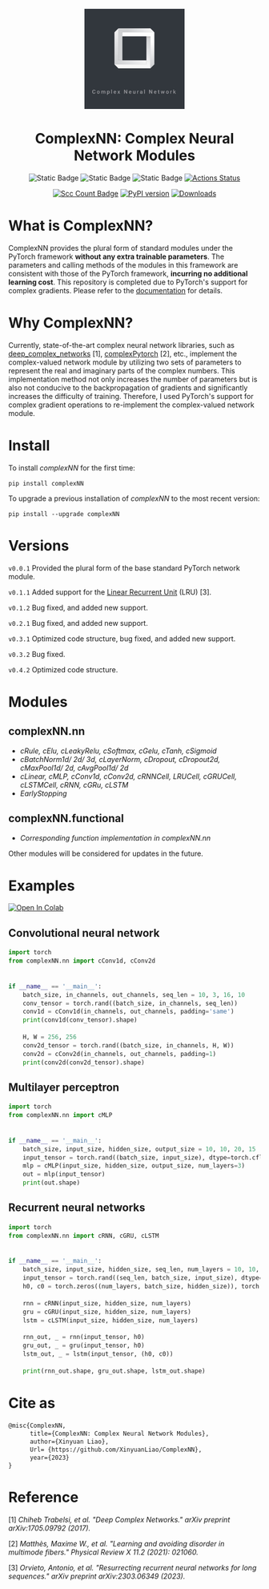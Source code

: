<p align="center">
  <img src="https://github.com/XinyuanLiao/ComplexNN/blob/main/.github/Images/logo.jpg" width="200px"/>
</p>
<div align="center">
<h1>ComplexNN: Complex Neural Network Modules</h1>

![Static Badge](https://img.shields.io/hexpm/l/plug)
![Static Badge](https://img.shields.io/badge/Language-Python_|_PyTorch-green)
![Static Badge](https://img.shields.io/badge/Platform-Win_|_Mac-pink)
[![Actions Status](https://github.com/XinyuanLiao/ComplexNN/workflows/CodeQL/badge.svg)](https://github.com/XinyuanLiao/ComplexNN/actions)

[![Scc Count Badge](https://sloc.xyz/github/XinyuanLiao/ComplexNN/?category=codes)](https://github.com/XinyuanLiao/ComplexNN/)
[![PyPI version](https://img.shields.io/pypi/v/complexNN?color=brightgreen&logo=Python&logoColor=white&label=PyPI%20package)](https://pypi.org/project/complexNN/)
[![Downloads](https://static.pepy.tech/personalized-badge/complexNN?&units=international_system&left_color=grey&right_color=brightgreen&left_text=PyPI%20downloads)](https://pepy.tech/project/complexNN)
</div>

# What is ComplexNN?

ComplexNN provides the plural form of standard modules under the PyTorch framework **without any extra trainable parameters**. The parameters and calling methods of the modules in this framework are consistent with those of the PyTorch framework, **incurring no additional learning cost**. This repository is completed due to PyTorch's support for complex gradients. Please refer to the [documentation](https://pytorch.org/docs/stable/notes/autograd.html#complex-autograd-doc) for details.

# Why ComplexNN?

Currently, state-of-the-art complex neural network libraries, such as [deep_complex_networks](https://github.com/ChihebTrabelsi/deep_complex_networks) [1], [complexPytorch](https://github.com/wavefrontshaping/complexPyTorch) [2], etc., implement the complex-valued network module by utilizing two sets of parameters to represent the real and imaginary parts of the complex numbers. This implementation method not only increases the number of parameters but is also not conducive to the backpropagation of gradients and significantly increases the difficulty of training. Therefore, I used PyTorch's support for complex gradient operations to re-implement the complex-valued network module.

# Install
To install _complexNN_ for the first time:
```
pip install complexNN
```
To upgrade a previous installation of _complexNN_ to the most recent version:
```
pip install --upgrade complexNN
```

# Versions
```v0.0.1``` Provided the plural form of the base standard PyTorch network module.

```v0.1.1``` Added support for the [Linear Recurrent Unit](https://arxiv.org/abs/2303.06349) (LRU) [3].

```v0.1.2``` Bug fixed, and added new support.

```v0.2.1``` Bug fixed, and added new support.

```v0.3.1``` Optimized code structure, bug fixed, and added new support.

```v0.3.2``` Bug fixed.

```v0.4.2``` Optimized code structure.

# Modules

## complexNN.nn
* _cRule, cElu, cLeakyRelu, cSoftmax, cGelu, cTanh, cSigmoid_
* _cBatchNorm1d/ 2d/ 3d, cLayerNorm, cDropout, cDropout2d, cMaxPool1d/ 2d, cAvgPool1d/ 2d_
* _cLinear, cMLP, cConv1d, cConv2d, cRNNCell, LRUCell, cGRUCell, cLSTMCell, cRNN, cGRu, cLSTM_
* _EarlyStopping_

## complexNN.functional
* _Corresponding function implementation in complexNN.nn_

 
Other modules will be considered for updates in the future.

# Examples 
<a target="_blank" href="https://drive.google.com/file/d/1O8SzfJANAmcIjjN6b2E5pIkkjutgx5ov/view?usp=sharing"><img src="https://colab.research.google.com/assets/colab-badge.svg" alt="Open In Colab"/></a>
## Convolutional neural network
```python
import torch
from complexNN.nn import cConv1d, cConv2d


if __name__ == '__main__':
    batch_size, in_channels, out_channels, seq_len = 10, 3, 16, 10
    conv_tensor = torch.rand((batch_size, in_channels, seq_len))
    conv1d = cConv1d(in_channels, out_channels, padding='same')
    print(conv1d(conv_tensor).shape)

    H, W = 256, 256
    conv2d_tensor = torch.rand((batch_size, in_channels, H, W))
    conv2d = cConv2d(in_channels, out_channels, padding=1)
    print(conv2d(conv2d_tensor).shape)
```
## Multilayer perceptron
```python
import torch
from complexNN.nn import cMLP


if __name__ == '__main__':
    batch_size, input_size, hidden_size, output_size = 10, 10, 20, 15
    input_tensor = torch.rand((batch_size, input_size), dtype=torch.cfloat)
    mlp = cMLP(input_size, hidden_size, output_size, num_layers=3)
    out = mlp(input_tensor)
    print(out.shape)
```

## Recurrent neural networks
```python
import torch
from complexNN.nn import cRNN, cGRU, cLSTM


if __name__ == '__main__':
    batch_size, input_size, hidden_size, seq_len, num_layers = 10, 10, 20, 15, 3
    input_tensor = torch.rand((seq_len, batch_size, input_size), dtype=torch.cfloat)
    h0, c0 = torch.zeros((num_layers, batch_size, hidden_size)), torch.zeros((num_layers, batch_size, hidden_size))

    rnn = cRNN(input_size, hidden_size, num_layers)
    gru = cGRU(input_size, hidden_size, num_layers)
    lstm = cLSTM(input_size, hidden_size, num_layers)

    rnn_out, _ = rnn(input_tensor, h0)
    gru_out, _ = gru(input_tensor, h0)
    lstm_out, _ = lstm(input_tensor, (h0, c0))

    print(rnn_out.shape, gru_out.shape, lstm_out.shape)
```

# Cite as
```
@misc{ComplexNN,
      title={ComplexNN: Complex Neural Network Modules},
      author={Xinyuan Liao},
      Url= {https://github.com/XinyuanLiao/ComplexNN}, 
      year={2023}
}
```

# Reference
[1] _Chiheb Trabelsi, et al. "Deep Complex Networks." arXiv preprint arXiv:1705.09792 (2017)._

[2] _Matthès, Maxime W., et al. "Learning and avoiding disorder in multimode fibers." Physical Review X 11.2 (2021): 021060._

[3] _Orvieto, Antonio, et al. "Resurrecting recurrent neural networks for long sequences." arXiv preprint arXiv:2303.06349 (2023)._
